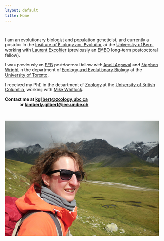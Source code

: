 ```yaml
---
layout: default
title: Home
---
```



&nbsp;


I am an evolutionary biologist and population geneticist, and currently a postdoc in the [Institute of Ecology and Evolution](http://www.iee.unibe.ch/index_eng.html) at the [University of Bern](http://www.unibe.ch/index_eng.html), working with [Laurent Excoffier](http://www.cmpg.iee.unibe.ch/about_us/team/researchers/prof_dr_excoffier_laurent/index_eng.html) (previously an [EMBO](http://www.embo.org/) long-term postdoctoral fellow).

I was previously an [EEB](http://www.eeb.utoronto.ca/about-us/employment/postdocs.htm) postdoctoral fellow with [Aneil Agrawal](http://agrawal.eeb.utoronto.ca/) and [Stephen Wright](http://wright.eeb.utoronto.ca/) in the department of [Ecology and Evolutionary Biology](http://www.eeb.utoronto.ca/) at the [University of Toronto](https://www.utoronto.ca/).

I received my PhD in the department of [Zoology](http://www.zoology.ubc.ca/) at the [University of British Columbia](http://www.ubc.ca/), working with [Mike Whitlock](http://www.zoology.ubc.ca/person/whitlock).

**Contact me at kgilbert@zoology.ubc.ca**  
&nbsp; &nbsp; &nbsp; &nbsp; &nbsp; &nbsp; **or kimberly.gilbert@iee.unibe.ch**


&nbsp;





![photo](https://github.com/kjgilbert/kjgilbert.github.io/raw/master/extras/Photo.png)